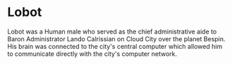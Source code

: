 # Lobot
Lobot was a Human male who served as the chief administrative aide to Baron Administrator Lando Calrissian on Cloud City over the planet Bespin. His brain was connected to the city's central computer which allowed him to communicate directly with the city's computer network.
